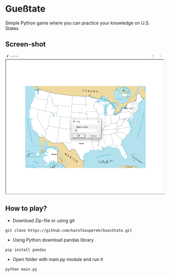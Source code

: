 # Gueßtate
Simple Python game where you can practice your knowledge on U.S. States.

## Screen-shot
![img.png](img.png)

## How to play?
- Download Zip-file or using git
```
git clone https://github.com/karolkasperek/GuesState.git
```
- Using Python download pandas library
```
pip install pandas
```
- Open folder with main.py module and run it
```
python main.py
```
